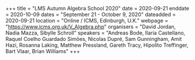 +++
title = "LMS Autumn Algebra School 2020"
date = 2020-09-21
enddate = 2020-10-09
dates = "September 21 - October 9, 2020"
dateadded = 2020-09-21
location = "Online / ICMS, Edinburgh, U.K."
webpage = "https://www.icms.org.uk/V_Algebra.php"
organisers = "David Jordan, Nadia Mazza, Sibylle Schroll"
speakers = "Andreas Bode, Ilaria Castellano, Raquel Coelho Guardado Simões, Nicolas Dupré, Sam Gunningham, Amit Hazi, Rosanna Laking, Matthew Pressland, Gareth Tracy, Hipolito Treffinger, Bart Vlaar, Brian Williams"
+++
